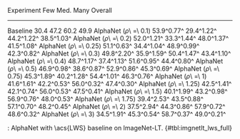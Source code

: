 Experiment                     Few        Med.        Many     Overall
-------------------     ----------  ----------  ----------  ----------
Baseline                      30.4        47.2        60.2        49.9
AlphaNet (_ρ_\ =\ 0.1)  53.9^0.77^  29.4^1.22^  44.2^1.22^  38.5^1.03^
AlphaNet (_ρ_\ =\ 0.2)  52.0^1.21^  33.3^1.44^  48.0^1.37^  41.5^1.08^
AlphaNet (_ρ_\ =\ 0.25) 51.1^0.63^  34.4^1.04^  48.9^0.99^  42.3^0.82^
AlphaNet (_ρ_\ =\ 0.3)  49.8^2.20^  35.9^1.59^  50.4^1.47^  43.4^1.10^
AlphaNet (_ρ_\ =\ 0.4)  48.7^1.17^  37.4^1.13^  51.6^0.95^  44.4^0.80^
AlphaNet (_ρ_\ =\ 0.5)  46.9^0.98^  38.6^0.87^  52.9^0.86^  45.3^0.69^
AlphaNet (_ρ_\ =\ 0.75) 45.3^1.89^  40.2^1.28^  54.4^1.01^  46.3^0.76^
AlphaNet (_ρ_\ =\ 1)    41.6^1.61^  42.2^0.53^  56.0^0.32^  47.4^0.30^
AlphaNet (_ρ_\ =\ 1.25) 42.5^1.41^  42.1^0.74^  56.0^0.53^  47.5^0.41^
AlphaNet (_ρ_\ =\ 1.5)  40.1^1.99^  43.2^0.98^  56.9^0.76^  48.0^0.53^
AlphaNet (_ρ_\ =\ 1.75) 39.4^2.53^  43.5^0.88^  57.1^0.70^  48.2^0.45^
AlphaNet (_ρ_\ =\ 2)    37.5^2.94^  44.3^0.86^  57.9^0.72^  48.6^0.32^
AlphaNet (_ρ_\ =\ 3)    34.5^1.91^  45.3^0.54^  58.7^0.37^  49.0^0.21^

: AlphaNet with \acs{LWS} baseline on ImageNet-LT. {#tbl:imgnetlt_lws_full}
